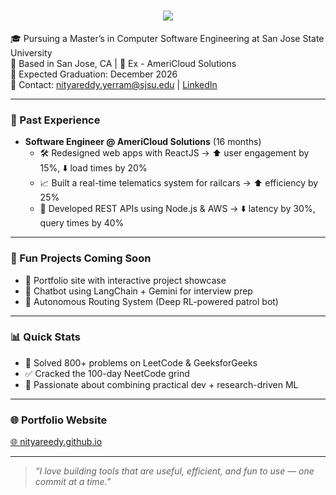 <h1 align="center">
  <img src="https://readme-typing-svg.herokuapp.com?font=Righteous&size=35&center=true&vCenter=true&width=500&height=70&duration=4000&lines=Hi+There!+👋+I'm+Nitya+Reddy" />
</h1>

🎓 Pursuing a Master’s in Computer Software Engineering at San Jose State University  
📍 Based in San Jose, CA | 💼 Ex - AmeriCloud Solutions  
📅 Expected Graduation: December 2026  
📧 Contact: nityareddy.yerram@sjsu.edu | [LinkedIn](https://www.linkedin.com/in/nitya-reddy-yerram-a90a36222)

---

### 💼 Past Experience

- **Software Engineer @ AmeriCloud Solutions** (16 months)
  - 🛠 Redesigned web apps with ReactJS → ⬆️ user engagement by 15%, ⬇️ load times by 20%
  - 📈 Built a real-time telematics system for railcars → ⬆️ efficiency by 25%
  - 🔄 Developed REST APIs using Node.js & AWS → ⬇️ latency by 30%, query times by 40%

---

### 📌 Fun Projects Coming Soon

- 🚀 Portfolio site with interactive project showcase  
- 💬 Chatbot using LangChain + Gemini for interview prep  
- 🤖 Autonomous Routing System (Deep RL-powered patrol bot)  

---

### 📊 Quick Stats

- 🧠 Solved 800+ problems on LeetCode & GeeksforGeeks  
- ✅ Cracked the 100-day NeetCode grind  
- 🧪 Passionate about combining practical dev + research-driven ML  

---

### 🌐 Portfolio Website
[🌐 nityareedy.github.io](https://nityareedy.github.io) <!-- Replace if you host it elsewhere -->

---

> _“I love building tools that are useful, efficient, and fun to use — one commit at a time.”_
